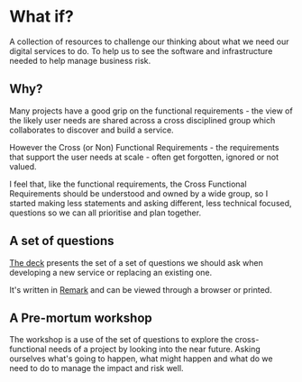 # What if?

A collection of resources to challenge our thinking about what we need our
digital services to do. To help us to see the software and infrastructure
needed to help manage business risk.

## Why?
Many projects have a good grip on the functional requirements - the view of the
likely user needs are shared across a cross disciplined group which collaborates
to discover and build a service.

However the Cross (or Non) Functional Requirements - the requirements that
support the user needs at scale - often get forgotten, ignored or not valued.

I feel that, like the functional requirements, the Cross Functional Requirements
should be understood and owned by a wide group, so I started making less
statements and asking different, less technical focused, questions so we can all
prioritise and plan together.

## A set of questions
[The deck](https://rawgit.com/danielabel/what-ifs/master/what-ifs-remark-deck.html)
presents the set of a set of questions we should ask when developing a new
service or replacing an existing one.

It's written in [Remark](http://remarkjs.com/) and can be viewed through a
browser or printed.

## A Pre-mortum workshop
The workshop is a use of the set of questions to explore the cross-functional
needs of a project by looking into the near future. Asking ourselves what's
going to happen, what might happen and what do we need to do to manage the
impact and risk well.
